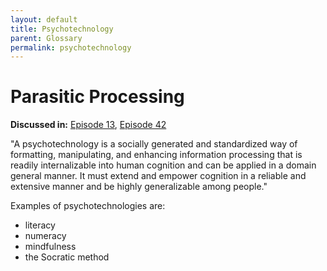 ```yaml
---
layout: default
title: Psychotechnology
parent: Glossary
permalink: psychotechnology
---
```


# Parasitic Processing

**Discussed in:** [Episode 13](/episodes/13), [Episode 42](/episodes/42)

"A psychotechnology is a socially generated and standardized way of formatting, manipulating, and enhancing information processing that is readily internalizable into human cognition and can be applied in a domain general manner. It must extend and empower cognition in a reliable and extensive manner and be highly generalizable among people."

Examples of psychotechnologies are:

- literacy
- numeracy
- mindfulness 
- the Socratic method